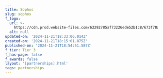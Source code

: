 ```yaml
---
title: Sophos
slug: sophos
f_logo:
  url: >-
    https://cdn.prod.website-files.com/63292785af73226ede52b1c8/673f78a513be36e5f8554200_Sophos%25201.svg
  alt: null
updated-on: '2024-11-21T18:33:06.014Z'
created-on: '2024-11-21T18:15:01.875Z'
published-on: '2024-11-21T18:54:51.587Z'
f_tier: Tier 3
f_has-page: false
f_awards: false
layout: '[partnerships].html'
tags: partnerships
---
```




